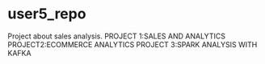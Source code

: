 # user5_repo
Project about sales analysis.
PROJECT 1:SALES AND ANALYTICS
PROJECT2:ECOMMERCE ANALYTICS
PROJECT 3:SPARK ANALYSIS WITH KAFKA
